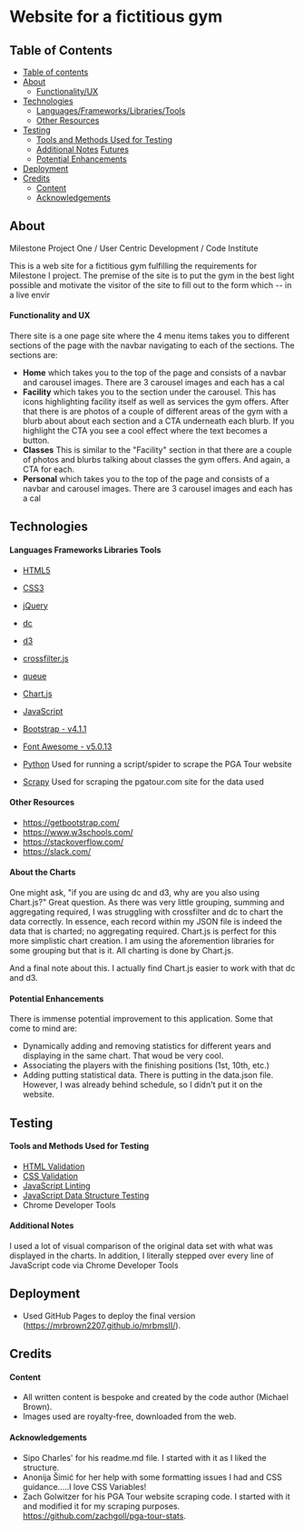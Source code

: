 # Website for a fictitious gym

## Table of Contents

<!--ts-->
- [Table of contents](#Table-of-Contents)
- [About](#About)
  - [Functionality/UX](#Functionality-and-UX)
- [Technologies](#Technologies)
  - [Languages/Frameworks/Libraries/Tools](#Languages-Frameworks-Libraries-Tools)
  - [Other Resources](#Other-Resources)
- [Testing](#Testing)
  - [Tools and Methods Used for Testing](#Tools-and-Methods-Used-for-Testing)
  - [Additional Notes](#Additional-Notes)
  [Futures](#Futures)
  - [Potential Enhancements](#Potential-Enhancements)
- [Deployment](#Deployment)
- [Credits](#Credits)
  - [Content](#Content)
  - [Acknowledgements](#Acknowledgements)
<!--te-->

## About

Milestone Project One / User Centric Development / Code Institute

This is a web site for a fictitious gym fulfilling the requirements for Milestone I project. The premise of the site is to put the gym in the best light
possible and motivate the visitor of the site to fill out to the form which -- in a live envir

#### Functionality and UX

There site is a one page site where the 4 menu items takes you to different sections of the page with the navbar navigating to each of the sections. The sections are:

- **Home** which takes you to the top of the page and consists of a navbar and carousel images. There are 3 carousel images and each has a cal
- **Facility** which takes you to the section under the carousel. This has icons highlighting facility itself as well as services the gym offers. After that
there is are photos of a couple of different areas of the gym with a blurb about about each section and a CTA underneath each blurb. If you highlight the
CTA you see a cool effect where the text becomes a button.
- **Classes** This is similar to the "Facility" section in that there are a couple of photos and blurbs talking about classes the gym offers. And again, a CTA for each.
- **Personal** which takes you to the top of the page and consists of a navbar and carousel images. There are 3 carousel images and each has a cal

## Technologies

#### Languages Frameworks Libraries Tools

- [HTML5](https://www.w3.org/TR/html5/ "HTML5 Official Site")

- [CSS3](https://www.w3.org/Style/CSS/ "Cascading Style Sheets Official Site")

- [jQuery](http://jquery.com/ "jQuery Official Site")

- [dc](https://dc-js.github.io/dc.js/ "Dimensional Charting JavaScript Library")

- [d3](https://d3js.org/ "Data-Driven Documents")
 
- [crossfilter.js](https://github.com/crossfilter/crossfilter/ "Grouping and Filtering Data")

- [queue](https://github.com/d3/d3-queue/ "Queueing and Deferring Asynchronous Tasks")

- [Chart.js](https://www.chartjs.org/ "JavaScript Charting")

- [JavaScript](https://developer.mozilla.org/en-US/docs/Web/JavaScript/ "JavaScript Official Site")

- [Bootstrap - v4.1.1](https://getbootstrap.com/docs/4.1/getting-started/introduction/ "Bootstrap Official Site")

- [Font Awesome - v5.0.13](https://fontawesome.com/ "Fontawesome Official Site")

- [Python](https://www.python.org/ "Python Official Site")
Used for running a script/spider to scrape the PGA Tour website

- [Scrapy](https://scrapy.org/ "Scrapy - Web Scraping")
Used for scraping the pgatour.com site for the data used

#### Other Resources

- https://getbootstrap.com/
- https://www.w3schools.com/
- https://stackoverflow.com/
- https://slack.com/

#### About the Charts

One might ask, "if you are using dc and d3, why are you also using Chart.js?" Great question. As there was very little grouping, summing and aggregating required, I was struggling with
crossfilter and dc to chart the data correctly. In essence, each record within my JSON file is indeed the data that is charted; no aggregating required. Chart.js is perfect for this more
simplistic chart creation. I am using the aforemention libraries for some grouping but that is it. All charting is done by Chart.js.

And a final note about this. I actually find Chart.js easier to work with that dc and d3.

#### Potential Enhancements

There is immense potential improvement to this application. Some that come to mind are:

- Dynamically adding and removing statistics for different years and displaying in the same chart. That woud be very cool.
- Associating the players with the finishing positions (1st, 10th, etc.)
- Adding putting statistical data. There is putting in the data.json file. However, I was already behind schedule, so I didn't put it on the website.

## Testing

#### Tools and Methods Used for Testing

- [HTML Validation](https://validator.w3.org/ "W3C Markup Validation Service")
- [CSS Validation](http://jigsaw.w3.org/css-validator/ "CSS Validation Service")
- [JavaScript Linting](https://eslint.org/ "JavaScript Linting Service")
- [JavaScript Data Structure Testing](https://jsbin.com/ "JSFiddle-Like Service")
- Chrome Developer Tools

#### Additional Notes

I used a lot of visual comparison of the original data set with what was displayed in the charts. In addition, I literally stepped over every line of JavaScript code via Chrome Developer Tools

## Deployment

- Used GitHub Pages to deploy the final version (https://mrbrown2207.github.io/mrbmsII/).

## Credits

#### Content

- All written content is bespoke and created by the code author (Michael Brown).
- Images used are royalty-free, downloaded from the web.

#### Acknowledgements

- Sipo Charles' for his readme.md file. I started with it as I liked the structure.
- Anonija Šimić for her help with some formatting issues I had and CSS guidance.....I love CSS Variables!
- Zach Golwitzer for his PGA Tour website scraping code. I started with it and modified it for my scraping purposes. https://github.com/zachgoll/pga-tour-stats.
